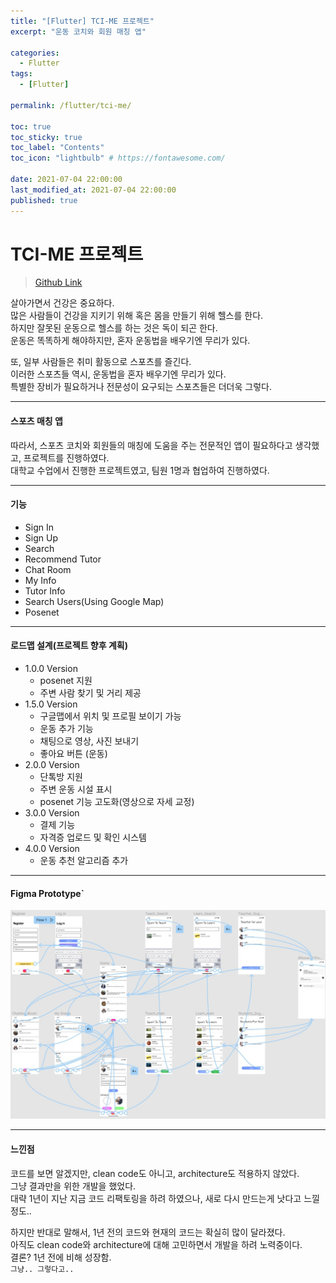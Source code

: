 ```yaml
---
title: "[Flutter] TCI-ME 프로젝트"
excerpt: "운동 코치와 회원 매칭 앱"

categories:
  - Flutter
tags:
  - [Flutter]

permalink: /flutter/tci-me/

toc: true
toc_sticky: true
toc_label: "Contents"
toc_icon: "lightbulb" # https://fontawesome.com/
 
date: 2021-07-04 22:00:00
last_modified_at: 2021-07-04 22:00:00
published: true
---
```


# TCI-ME 프로젝트

> [Github Link](https://github.com/kdjun97/tci-me-project)  

살아가면서 건강은 중요하다.  
많은 사람들이 건강을 지키기 위해 혹은 몸을 만들기 위해 헬스를 한다.  
하지만 잘못된 운동으로 헬스를 하는 것은 독이 되곤 한다.  
운동은 똑똑하게 해야하지만, 혼자 운동법을 배우기엔 무리가 있다.  

또, 일부 사람들은 취미 활동으로 스포츠를 즐긴다.  
이러한 스포츠들 역시, 운동법을 혼자 배우기엔 무리가 있다.  
특별한 장비가 필요하거나 전문성이 요구되는 스포츠들은 더더욱 그렇다.  

---

#### 스포츠 매칭 앱

따라서, 스포츠 코치와 회원들의 매칭에 도움을 주는 전문적인 앱이 필요하다고 생각했고, 프로젝트를 진행하였다.  
대학교 수업에서 진행한 프로젝트였고, 팀원 1명과 협업하여 진행하였다.  

---

#### 기능

- Sign In  
- Sign Up
- Search
- Recommend Tutor
- Chat Room
- My Info
- Tutor Info
- Search Users(Using Google Map)
- Posenet

--- 

#### 로드맵 설계(프로젝트 향후 계획)  

- 1.0.0 Version  
  - posenet 지원  
  - 주변 사람 찾기 및 거리 제공  
- 1.5.0 Version
  - 구글맵에서 위치 및 프로필 보이기 가능
  - 운동 추가 기능
  - 채팅으로 영상, 사진 보내기
  - 좋아요 버튼 (운동)
- 2.0.0 Version
  - 단톡방 지원
  - 주변 운동 시설 표시
  - posenet 기능 고도화(영상으로 자세 교정)
- 3.0.0 Version
  - 결제 기능
  - 자격증 업로드 및 확인 시스템
- 4.0.0 Version
  - 운동 추천 알고리즘 추가

---  

#### Figma Prototype`  

![Figma](/assets/images/post_img/tci-me/prototype.JPG)  

---

#### 느낀점

코드를 보면 알겠지만, clean code도 아니고, architecture도 적용하지 않았다.  
그냥 결과만을 위한 개발을 했었다.  
대략 1년이 지난 지금 코드 리팩토링을 하려 하였으나, 새로 다시 만드는게 낫다고 느낄 정도..  

하지만 반대로 말해서, 1년 전의 코드와 현재의 코드는 확실히 많이 달라졌다.  
아직도 clean code와 architecture에 대해 고민하면서 개발을 하려 노력중이다.  
결론? 1년 전에 비해 성장함.  
`그냥.. 그렇다고..`